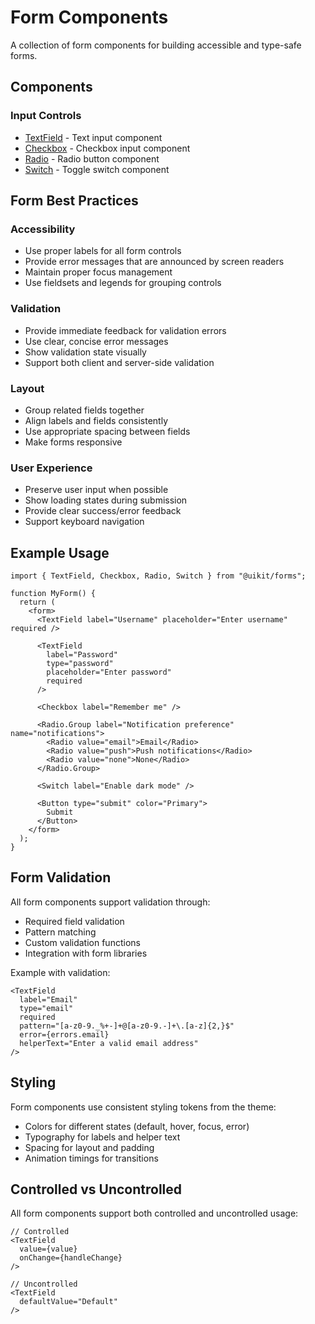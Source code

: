 # Form Components

A collection of form components for building accessible and type-safe forms.

## Components

### Input Controls

- [TextField](./TextField.md) - Text input component
- [Checkbox](./Checkbox.md) - Checkbox input component
- [Radio](./Radio.md) - Radio button component
- [Switch](./Switch.md) - Toggle switch component

## Form Best Practices

### Accessibility

- Use proper labels for all form controls
- Provide error messages that are announced by screen readers
- Maintain proper focus management
- Use fieldsets and legends for grouping controls

### Validation

- Provide immediate feedback for validation errors
- Use clear, concise error messages
- Show validation state visually
- Support both client and server-side validation

### Layout

- Group related fields together
- Align labels and fields consistently
- Use appropriate spacing between fields
- Make forms responsive

### User Experience

- Preserve user input when possible
- Show loading states during submission
- Provide clear success/error feedback
- Support keyboard navigation

## Example Usage

```tsx
import { TextField, Checkbox, Radio, Switch } from "@uikit/forms";

function MyForm() {
  return (
    <form>
      <TextField label="Username" placeholder="Enter username" required />

      <TextField
        label="Password"
        type="password"
        placeholder="Enter password"
        required
      />

      <Checkbox label="Remember me" />

      <Radio.Group label="Notification preference" name="notifications">
        <Radio value="email">Email</Radio>
        <Radio value="push">Push notifications</Radio>
        <Radio value="none">None</Radio>
      </Radio.Group>

      <Switch label="Enable dark mode" />

      <Button type="submit" color="Primary">
        Submit
      </Button>
    </form>
  );
}
```

## Form Validation

All form components support validation through:

- Required field validation
- Pattern matching
- Custom validation functions
- Integration with form libraries

Example with validation:

```tsx
<TextField
  label="Email"
  type="email"
  required
  pattern="[a-z0-9._%+-]+@[a-z0-9.-]+\.[a-z]{2,}$"
  error={errors.email}
  helperText="Enter a valid email address"
/>
```

## Styling

Form components use consistent styling tokens from the theme:

- Colors for different states (default, hover, focus, error)
- Typography for labels and helper text
- Spacing for layout and padding
- Animation timings for transitions

## Controlled vs Uncontrolled

All form components support both controlled and uncontrolled usage:

```tsx
// Controlled
<TextField
  value={value}
  onChange={handleChange}
/>

// Uncontrolled
<TextField
  defaultValue="Default"
/>
```
